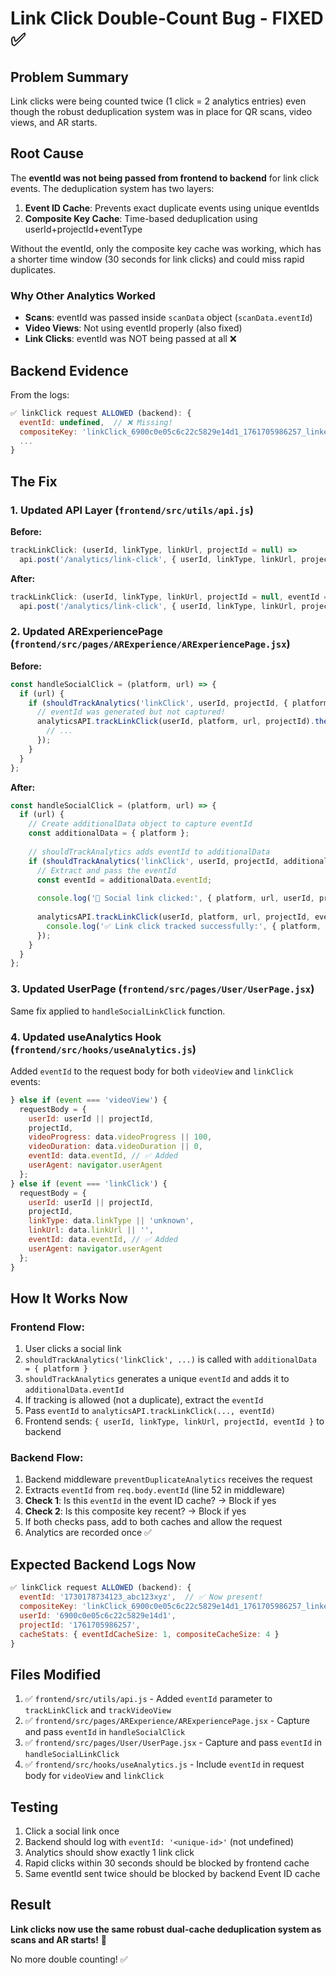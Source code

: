# Link Click Double-Count Bug - FIXED ✅

## Problem Summary
Link clicks were being counted twice (1 click = 2 analytics entries) even though the robust deduplication system was in place for QR scans, video views, and AR starts.

## Root Cause
The **eventId was not being passed from frontend to backend** for link click events. The deduplication system has two layers:

1. **Event ID Cache**: Prevents exact duplicate events using unique eventIds
2. **Composite Key Cache**: Time-based deduplication using userId+projectId+eventType

Without the eventId, only the composite key cache was working, which has a shorter time window (30 seconds for link clicks) and could miss rapid duplicates.

### Why Other Analytics Worked
- **Scans**: eventId was passed inside `scanData` object (`scanData.eventId`)
- **Video Views**: Not using eventId properly (also fixed)
- **Link Clicks**: eventId was NOT being passed at all ❌

## Backend Evidence
From the logs:
```javascript
✅ linkClick request ALLOWED (backend): {
  eventId: undefined,  // ❌ Missing!
  compositeKey: 'linkClick_6900c0e05c6c22c5829e14d1_1761705986257_linkedin',
  ...
}
```

## The Fix

### 1. Updated API Layer (`frontend/src/utils/api.js`)
**Before:**
```javascript
trackLinkClick: (userId, linkType, linkUrl, projectId = null) => 
  api.post('/analytics/link-click', { userId, linkType, linkUrl, projectId }),
```

**After:**
```javascript
trackLinkClick: (userId, linkType, linkUrl, projectId = null, eventId = null) => 
  api.post('/analytics/link-click', { userId, linkType, linkUrl, projectId, eventId }),
```

### 2. Updated ARExperiencePage (`frontend/src/pages/ARExperience/ARExperiencePage.jsx`)
**Before:**
```javascript
const handleSocialClick = (platform, url) => {
  if (url) {
    if (shouldTrackAnalytics('linkClick', userId, projectId, { platform })) {
      // eventId was generated but not captured!
      analyticsAPI.trackLinkClick(userId, platform, url, projectId).then(() => {
        // ...
      });
    }
  }
};
```

**After:**
```javascript
const handleSocialClick = (platform, url) => {
  if (url) {
    // Create additionalData object to capture eventId
    const additionalData = { platform };
    
    // shouldTrackAnalytics adds eventId to additionalData
    if (shouldTrackAnalytics('linkClick', userId, projectId, additionalData)) {
      // Extract and pass the eventId
      const eventId = additionalData.eventId;
      
      console.log('🔗 Social link clicked:', { platform, url, userId, projectId, eventId });
      
      analyticsAPI.trackLinkClick(userId, platform, url, projectId, eventId).then(() => {
        console.log('✅ Link click tracked successfully:', { platform, eventId });
      });
    }
  }
};
```

### 3. Updated UserPage (`frontend/src/pages/User/UserPage.jsx`)
Same fix applied to `handleSocialLinkClick` function.

### 4. Updated useAnalytics Hook (`frontend/src/hooks/useAnalytics.js`)
Added `eventId` to the request body for both `videoView` and `linkClick` events:

```javascript
} else if (event === 'videoView') {
  requestBody = {
    userId: userId || projectId,
    projectId,
    videoProgress: data.videoProgress || 100,
    videoDuration: data.videoDuration || 0,
    eventId: data.eventId, // ✅ Added
    userAgent: navigator.userAgent
  };
} else if (event === 'linkClick') {
  requestBody = {
    userId: userId || projectId,
    projectId,
    linkType: data.linkType || 'unknown',
    linkUrl: data.linkUrl || '',
    eventId: data.eventId, // ✅ Added
    userAgent: navigator.userAgent
  };
}
```

## How It Works Now

### Frontend Flow:
1. User clicks a social link
2. `shouldTrackAnalytics('linkClick', ...)` is called with `additionalData = { platform }`
3. `shouldTrackAnalytics` generates a unique `eventId` and adds it to `additionalData.eventId`
4. If tracking is allowed (not a duplicate), extract the `eventId`
5. Pass `eventId` to `analyticsAPI.trackLinkClick(..., eventId)`
6. Frontend sends: `{ userId, linkType, linkUrl, projectId, eventId }` to backend

### Backend Flow:
1. Backend middleware `preventDuplicateAnalytics` receives the request
2. Extracts `eventId` from `req.body.eventId` (line 52 in middleware)
3. **Check 1**: Is this `eventId` in the event ID cache? → Block if yes
4. **Check 2**: Is this composite key recent? → Block if yes
5. If both checks pass, add to both caches and allow the request
6. Analytics are recorded once ✅

## Expected Backend Logs Now
```javascript
✅ linkClick request ALLOWED (backend): {
  eventId: '1730178734123_abc123xyz',  // ✅ Now present!
  compositeKey: 'linkClick_6900c0e05c6c22c5829e14d1_1761705986257_linkedin',
  userId: '6900c0e05c6c22c5829e14d1',
  projectId: '1761705986257',
  cacheStats: { eventIdCacheSize: 1, compositeCacheSize: 4 }
}
```

## Files Modified
1. ✅ `frontend/src/utils/api.js` - Added `eventId` parameter to `trackLinkClick` and `trackVideoView`
2. ✅ `frontend/src/pages/ARExperience/ARExperiencePage.jsx` - Capture and pass `eventId` in `handleSocialClick`
3. ✅ `frontend/src/pages/User/UserPage.jsx` - Capture and pass `eventId` in `handleSocialLinkClick`
4. ✅ `frontend/src/hooks/useAnalytics.js` - Include `eventId` in request body for `videoView` and `linkClick`

## Testing
1. Click a social link once
2. Backend should log with `eventId: '<unique-id>'` (not undefined)
3. Analytics should show exactly 1 link click
4. Rapid clicks within 30 seconds should be blocked by frontend cache
5. Same eventId sent twice should be blocked by backend Event ID cache

## Result
**Link clicks now use the same robust dual-cache deduplication system as scans and AR starts!** 🎉

No more double counting! ✅


